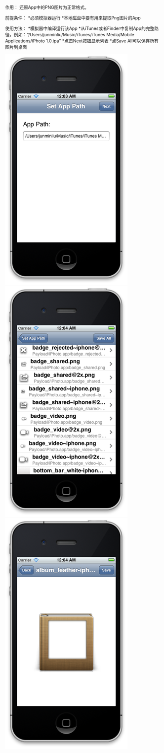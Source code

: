 作用：
还原App中的PNG图片为正常格式。

前提条件：
*必须模拟器运行
*本地磁盘中要有用来提取Png图片的App

使用方法：
*模拟器中编译运行该App
*从iTunes或者Finder中复制App的完整路径，例如：“/Users/junminliu/Music/iTunes/iTunes Media/Mobile Applications/iPhoto 1.0.ipa"
*点击Next按钮显示列表
*点Save All可以保存所有图片到桌面

<img src="https://github.com/JimLiu/AppPngDecoder/blob/master/doc/ScreenShot1.png"/>
<img src="https://github.com/JimLiu/AppPngDecoder/blob/master/doc/ScreenShot2.png"/>
<img src="https://github.com/JimLiu/AppPngDecoder/blob/master/doc/ScreenShot3.png"/>